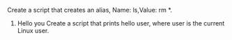 Create a script that creates an alias, Name: ls,Value: rm *. 
1. Hello you Create a script that prints hello user, where user is the current Linux user.
